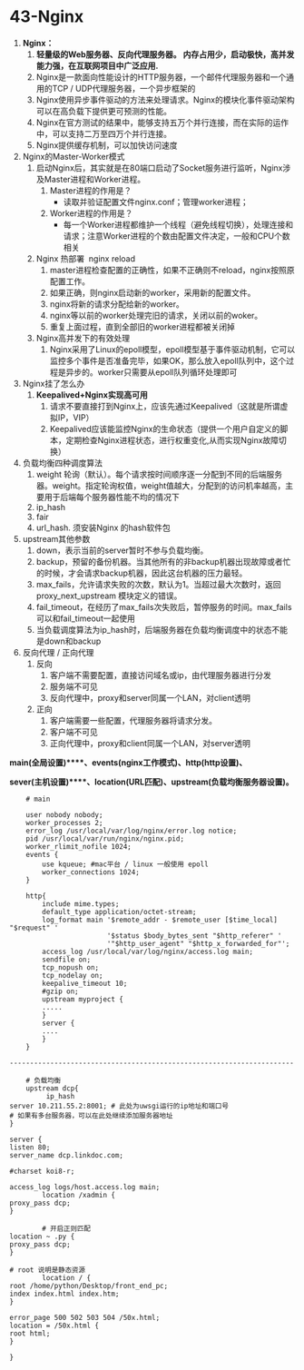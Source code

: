 # 43-Nginx

1. **Nginx：**
    1. **轻量级的Web服务器、反向代理服务器。 **内存占用少，启动极快，高并发能力强，在互联网项目中广泛应用.****
    2. Nginx是一款面向性能设计的HTTP服务器，一个邮件代理服务器和一个通用的TCP / UDP代理服务器，一个异步框架的
    3. Nginx使用异步事件驱动的方法来处理请求。Nginx的模块化事件驱动架构可以在高负载下提供更可预测的性能。
    4. Nginx在官方测试的结果中，能够支持五万个并行连接，而在实际的运作中，可以支持二万至四万个并行连接。
    5. Nginx提供缓存机制，可以加快访问速度
2. Nginx的Master-Worker模式
    1. 启动Nginx后，其实就是在80端口启动了Socket服务进行监听，Nginx涉及Master进程和Worker进程。
        1. Master进程的作用是？
            * 读取并验证配置文件nginx.conf；管理worker进程；
        2. Worker进程的作用是？
            * 每一个Worker进程都维护一个线程（避免线程切换），处理连接和请求；注意Worker进程的个数由配置文件决定，一般和CPU个数相关
    2. Nginx 热部署  nginx reload
        1. master进程检查配置的正确性，如果不正确则不reload，nginx按照原配置工作。
        2. 如果正确，则nginx启动新的worker，采用新的配置文件。
        3. nginx将新的请求分配给新的worker。
        4. nginx等以前的worker处理完旧的请求，关闭以前的woker。
        5. 重复上面过程，直到全部旧的worker进程都被关闭掉
    3. Nginx高并发下的有效处理
        1. Nginx采用了Linux的epoll模型，epoll模型基于事件驱动机制，它可以监控多个事件是否准备完毕，如果OK，那么放入epoll队列中，这个过程是异步的。worker只需要从epoll队列循环处理即可
3. Nginx挂了怎么办
    1. **Keepalived+Nginx实现高可用**
        1. 请求不要直接打到Nginx上，应该先通过Keepalived（这就是所谓虚拟IP，VIP）
        2. Keepalived应该能监控Nginx的生命状态（提供一个用户自定义的脚本，定期检查Nginx进程状态，进行权重变化,从而实现Nginx故障切换）
4. 负载均衡四种调度算法
    1. weight 轮询（默认）。每个请求按时间顺序逐一分配到不同的后端服务器。weight。指定轮询权值，weight值越大，分配到的访问机率越高，主要用于后端每个服务器性能不均的情况下
    2. ip_hash
    3. fair
    4. url_hash. 须安装Nginx 的hash软件包
5. upstream其他参数
    1. down，表示当前的server暂时不参与负载均衡。
    2. backup，预留的备份机器。当其他所有的非backup机器出现故障或者忙的时候，才会请求backup机器，因此这台机器的压力最轻。
    3. max_fails，允许请求失败的次数，默认为1。当超过最大次数时，返回proxy_next_upstream 模块定义的错误。
    4. fail_timeout，在经历了max_fails次失败后，暂停服务的时间。max_fails可以和fail_timeout一起使用
    5. 当负载调度算法为ip_hash时，后端服务器在负载均衡调度中的状态不能是down和backup
6. 反向代理 / 正向代理
    1. 反向
        1. 客户端不需要配置，直接访问域名或ip，由代理服务器进行分发
        2. 服务端不可见
        3. 反向代理中，proxy和server同属一个LAN，对client透明
    2. 正向
        1. 客户端需要一些配置，代理服务器将请求分发。
        2. 客户端不可见
        3. 正向代理中，proxy和client同属一个LAN，对server透明

**main(全局设置)****、****events(nginx工作模式)****、****http(http设置)****、** 

**sever(主机设置)****、****location(URL匹配)****、****upstream(负载均衡服务器设置)****。**

```
    # main
    
    user nobody nobody;
    worker_processes 2;
    error_log /usr/local/var/log/nginx/error.log notice;
    pid /usr/local/var/run/nginx/nginx.pid;
    worker_rlimit_nofile 1024;
    events {
        use kqueue; #mac平台 / linux 一般使用 epoll
        worker_connections 1024;
    }

    http{
        include mime.types;
        default_type application/octet-stream;
        log_format main '$remote_addr - $remote_user [$time_local] "$request" '
                        '$status $body_bytes_sent "$http_referer" '
                        '"$http_user_agent" "$http_x_forwarded_for"';
        access_log /usr/local/var/log/nginx/access.log main;
        sendfile on;
        tcp_nopush on;
        tcp_nodelay on;
        keepalive_timeout 10;
        #gzip on;
        upstream myproject {
        .....
        }
        server {
        ....
        }
    }

----------------------------------------------------------------------

    # 负载均衡
    upstream dcp{
         ip_hash
server 10.211.55.2:8001; # 此处为uwsgi运行的ip地址和端口号
# 如果有多台服务器，可以在此处继续添加服务器地址
}

server {
listen 80;
server_name dcp.linkdoc.com;

#charset koi8-r;

access_log logs/host.access.log main;
        location /xadmin {
proxy_pass dcp;
}
        
        # 开启正则匹配
location ~ .py {
proxy_pass dcp;
}

# root 说明是静态资源
        location / {
root /home/python/Desktop/front_end_pc;
index index.html index.htm;
}

error_page 500 502 503 504 /50x.html;
location = /50x.html {
root html;
}

}
```
